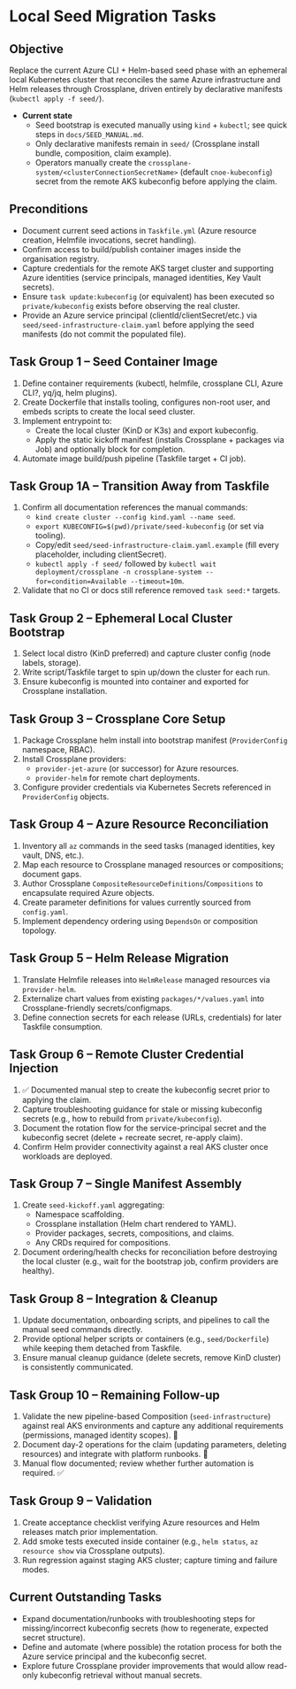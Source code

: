 # Local Seed Migration Tasks

## Objective
Replace the current Azure CLI + Helm-based seed phase with an ephemeral local Kubernetes cluster that reconciles the same Azure infrastructure and Helm releases through Crossplane, driven entirely by declarative manifests (`kubectl apply -f seed/`).

- **Current state**
  - Seed bootstrap is executed manually using `kind` + `kubectl`; see quick steps in `docs/SEED_MANUAL.md`.
  - Only declarative manifests remain in `seed/` (Crossplane install bundle, composition, claim example).
  - Operators manually create the `crossplane-system/<clusterConnectionSecretName>` (default `cnoe-kubeconfig`) secret from the remote AKS kubeconfig before applying the claim.

## Preconditions
- Document current seed actions in `Taskfile.yml` (Azure resource creation, Helmfile invocations, secret handling).
- Confirm access to build/publish container images inside the organisation registry.
- Capture credentials for the remote AKS target cluster and supporting Azure identities (service principals, managed identities, Key Vault secrets).
- Ensure `task update:kubeconfig` (or equivalent) has been executed so `private/kubeconfig` exists before observing the real cluster.
- Provide an Azure service principal (clientId/clientSecret/etc.) via `seed/seed-infrastructure-claim.yaml` before applying the seed manifests (do not commit the populated file).

## Task Group 1 – Seed Container Image
1. Define container requirements (kubectl, helmfile, crossplane CLI, Azure CLI?, yq/jq, helm plugins).
2. Create Dockerfile that installs tooling, configures non-root user, and embeds scripts to create the local seed cluster.
3. Implement entrypoint to:
   - Create the local cluster (KinD or K3s) and export kubeconfig.
   - Apply the static kickoff manifest (installs Crossplane + packages via Job) and optionally block for completion.
4. Automate image build/push pipeline (Taskfile target + CI job).

## Task Group 1A – Transition Away from Taskfile
1. Confirm all documentation references the manual commands:
   - `kind create cluster --config kind.yaml --name seed`.
   - `export KUBECONFIG=$(pwd)/private/seed-kubeconfig` (or set via tooling).
   - Copy/edit `seed/seed-infrastructure-claim.yaml.example` (fill every placeholder, including clientSecret).
   - `kubectl apply -f seed/` followed by `kubectl wait deployment/crossplane -n crossplane-system --for=condition=Available --timeout=10m`.
2. Validate that no CI or docs still reference removed `task seed:*` targets.

## Task Group 2 – Ephemeral Local Cluster Bootstrap
1. Select local distro (KinD preferred) and capture cluster config (node labels, storage).
2. Write script/Taskfile target to spin up/down the cluster for each run.
3. Ensure kubeconfig is mounted into container and exported for Crossplane installation.

## Task Group 3 – Crossplane Core Setup
1. Package Crossplane helm install into bootstrap manifest (`ProviderConfig` namespace, RBAC).
2. Install Crossplane providers:
   - `provider-jet-azure` (or successor) for Azure resources.
   - `provider-helm` for remote chart deployments.
3. Configure provider credentials via Kubernetes Secrets referenced in `ProviderConfig` objects.

## Task Group 4 – Azure Resource Reconciliation
1. Inventory all `az` commands in the seed tasks (managed identities, key vault, DNS, etc.).
2. Map each resource to Crossplane managed resources or compositions; document gaps.
3. Author Crossplane `CompositeResourceDefinitions`/`Compositions` to encapsulate required Azure objects.
4. Create parameter definitions for values currently sourced from `config.yaml`.
5. Implement dependency ordering using `DependsOn` or composition topology.

## Task Group 5 – Helm Release Migration
1. Translate Helmfile releases into `HelmRelease` managed resources via `provider-helm`.
2. Externalize chart values from existing `packages/*/values.yaml` into Crossplane-friendly secrets/configmaps.
3. Define connection secrets for each release (URLs, credentials) for later Taskfile consumption.

## Task Group 6 – Remote Cluster Credential Injection
1. ✅ Documented manual step to create the kubeconfig secret prior to applying the claim.
2. Capture troubleshooting guidance for stale or missing kubeconfig secrets (e.g., how to rebuild from `private/kubeconfig`).
3. Document the rotation flow for the service-principal secret and the kubeconfig secret (delete + recreate secret, re-apply claim).
4. Confirm Helm provider connectivity against a real AKS cluster once workloads are deployed.

## Task Group 7 – Single Manifest Assembly
1. Create `seed-kickoff.yaml` aggregating:
   - Namespace scaffolding.
   - Crossplane installation (Helm chart rendered to YAML).
   - Provider packages, secrets, compositions, and claims.
   - Any CRDs required for compositions.
2. Document ordering/health checks for reconciliation before destroying the local cluster (e.g., wait for the bootstrap job, confirm providers are healthy).

## Task Group 8 – Integration & Cleanup
1. Update documentation, onboarding scripts, and pipelines to call the manual seed commands directly.
2. Provide optional helper scripts or containers (e.g., `seed/Dockerfile`) while keeping them detached from Taskfile.
3. Ensure manual cleanup guidance (delete secrets, remove KinD cluster) is consistently communicated.

## Task Group 10 – Remaining Follow-up
1. Validate the new pipeline-based Composition (`seed-infrastructure`) against real AKS environments and capture any additional requirements (permissions, managed identity scopes). 🔄
2. Document day-2 operations for the claim (updating parameters, deleting resources) and integrate with platform runbooks. 🔄
3. Manual flow documented; review whether further automation is required. ✅

## Task Group 9 – Validation
1. Create acceptance checklist verifying Azure resources and Helm releases match prior implementation.
2. Add smoke tests executed inside container (e.g., `helm status`, `az resource show` via Crossplane outputs).
3. Run regression against staging AKS cluster; capture timing and failure modes.

## Current Outstanding Tasks
- Expand documentation/runbooks with troubleshooting steps for missing/incorrect kubeconfig secrets (how to regenerate, expected secret structure).
- Define and automate (where possible) the rotation process for both the Azure service principal and the kubeconfig secret.
- Explore future Crossplane provider improvements that would allow read-only kubeconfig retrieval without manual secrets.
